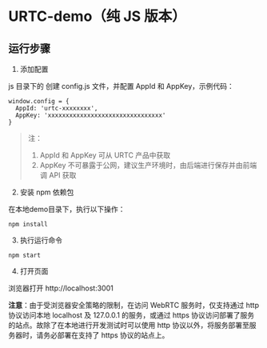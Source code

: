 # URTC-demo（纯 JS 版本）

## 运行步骤

1. 添加配置

js 目录下的 创建 config.js 文件，并配置 AppId 和 AppKey，示例代码：

```
window.config = {
  AppId: 'urtc-xxxxxxxx',
  AppKey: 'xxxxxxxxxxxxxxxxxxxxxxxxxxxxxxxx'
}
```

> 注：
> 
> 1. AppId 和 AppKey 可从 URTC 产品中获取
> 2. AppKey 不可暴露于公网，建议生产环境时，由后端进行保存并由前端调 API 获取

2. 安装 npm 依赖包   

在本地demo目录下，执行以下操作：    

```
npm install
```

3. 执行运行命令

```
npm start
```

4. 打开页面

浏览器打开 http://localhost:3001


**注意**：由于受浏览器安全策略的限制，在访问 WebRTC 服务时，仅支持通过 http 协议访问本地 localhost 及 127.0.0.1 的服务，或通过 https 协议访问部署了服务的站点。故除了在本地进行开发测试时可以使用 http 协议以外，将服务部署至服务器时，请务必部署在支持了 https 协议的站点上。
